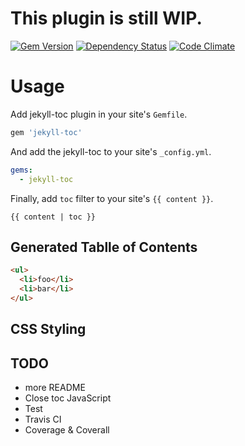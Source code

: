 # This plugin is still WIP.

[![Gem Version](https://badge.fury.io/rb/jekyll-toc.svg)](http://badge.fury.io/rb/jekyll-toc)
[![Dependency Status](https://gemnasium.com/toshimaru/jekyll-toc.svg)](https://gemnasium.com/toshimaru/jekyll-toc)
[![Code Climate](https://codeclimate.com/github/toshimaru/jekyll-toc/badges/gpa.svg)](https://codeclimate.com/github/toshimaru/jekyll-toc)

# Usage

Add jekyll-toc plugin in your site's `Gemfile`.

```ruby
gem 'jekyll-toc'
```

And add the jekyll-toc to your site's `_config.yml`.

```yml
gems:
  - jekyll-toc
```

Finally, add `toc` filter to your site's `{{ content }}`.

```
{{ content | toc }}
```

## Generated Tablle of Contents

```html
<ul>
  <li>foo</li>
  <li>bar</li>
</ul>
```

## CSS Styling

## TODO
* more README
* Close toc JavaScript
* Test
* Travis CI
* Coverage & Coverall
